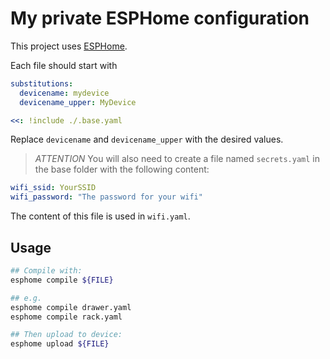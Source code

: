 # My private ESPHome configuration

This project uses [ESPHome](https://esphome.io).

Each file should start with

```yaml
substitutions:
  devicename: mydevice
  devicename_upper: MyDevice

<<: !include ./.base.yaml
```

Replace `devicename` and `devicename_upper` with the desired values.

> *ATTENTION* You will also need to create a file named `secrets.yaml` in the base folder with the following content:

```yaml
wifi_ssid: YourSSID
wifi_password: "The password for your wifi"
```

The content of this file is used in `wifi.yaml`.

## Usage

```bash
## Compile with:
esphome compile ${FILE}

## e.g.
esphome compile drawer.yaml
esphome compile rack.yaml

## Then upload to device:
esphome upload ${FILE}
```

